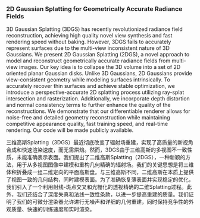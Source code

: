 ### 2D Gaussian Splatting for Geometrically Accurate Radiance Fields

3D Gaussian Splatting (3DGS) has recently revolutionized radiance field reconstruction, achieving high quality novel view synthesis and fast rendering speed without baking. However, 3DGS fails to accurately represent surfaces due to the multi-view inconsistent nature of 3D Gaussians. We present 2D Gaussian Splatting (2DGS), a novel approach to model and reconstruct geometrically accurate radiance fields from multi-view images. Our key idea is to collapse the 3D volume into a set of 2D oriented planar Gaussian disks. Unlike 3D Gaussians, 2D Gaussians provide view-consistent geometry while modeling surfaces intrinsically. To accurately recover thin surfaces and achieve stable optimization, we introduce a perspective-accurate 2D splatting process utilizing ray-splat intersection and rasterization. Additionally, we incorporate depth distortion and normal consistency terms to further enhance the quality of the reconstructions. We demonstrate that our differentiable renderer allows for noise-free and detailed geometry reconstruction while maintaining competitive appearance quality, fast training speed, and real-time rendering. Our code will be made publicly available.

三维高斯Splatting（3DGS）最近彻底改变了辐射场重建，实现了高质量的新视角合成和快速渲染速度，而无需烘焙。然而，3DGS由于三维高斯的多视图不一致性质，未能准确表示表面。我们提出了二维高斯Splatting（2DGS），一种新颖的方法，用于从多视图图像中建模和重构几何精确的辐射场。我们的关键思想是将三维体积折叠成一组二维定向的平面高斯盘。与三维高斯不同，二维高斯在本质上提供了视图一致的几何结构，同时建模表面。为了准确恢复薄表面并实现稳定的优化，我们引入了一个利用射线-斑点交叉和光栅化的透视精确的二维Splatting过程。此外，我们还结合了深度失真和法线一致性条款，以进一步提高重建的质量。我们证明了我们的可微分渲染器允许进行无噪声和详细的几何重建，同时保持竞争性的外观质量、快速的训练速度和实时渲染。
